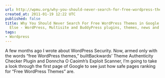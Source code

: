 ```yaml
---
url: http://wpmu.org/why-you-should-never-search-for-free-wordpress-themes-in-google-or-anywhere-else/
created_at: 2011-01-19 12:22 UTC
published: false
title: Why You Should Never Search For Free WordPress Themes in Google or Anywhere
  Else - WordPress, Multisite and BuddyPress plugins, themes, news and help – WPMU.org
tags:
- Wordpress
---
```


A few months ago I wrote about WordPress Security. Now, armed only with the words “free WordPress themes,” builtBackwards’ Theme Authenticity Checker Plugin and Donncha O Caoimh’s Exploit Scanner, I’m going to take a look through the first page of Google to see just how safe pages ranking for “Free WordPress Themes” are.
